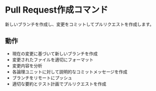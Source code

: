 # Pull Request作成コマンド

新しいブランチを作成し、変更をコミットしてプルリクエストを作成します。

## 動作
- 現在の変更に基づいて新しいブランチを作成
- 変更されたファイルを適切にフォーマット
- 変更内容を分析
- 各論理ユニットに対して説明的なコミットメッセージを作成
- ブランチをリモートにプッシュ
- 適切な要約とテスト計画でプルリクエストを作成
